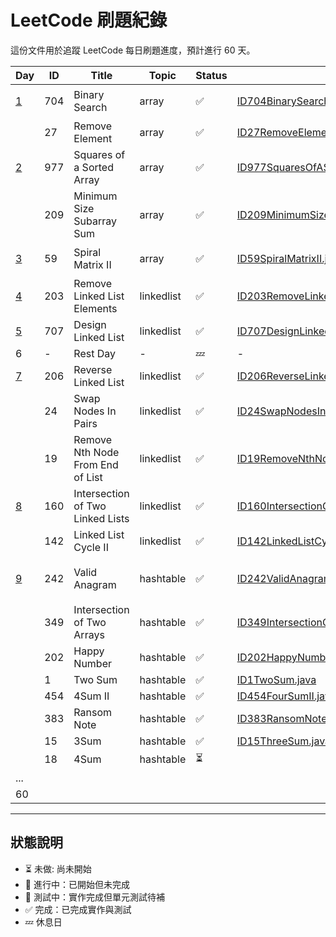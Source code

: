 # LeetCode 刷題紀錄

這份文件用於追蹤 LeetCode 每日刷題進度，預計進行 60 天。

| Day                                   | ID  | Title                            | Topic      | Status | Solution Link                                                                                                                                    | Notes            |
|---------------------------------------|-----|----------------------------------|------------|--------|--------------------------------------------------------------------------------------------------------------------------------------------------|------------------|
| [1](../doc/daily/day01-2025-04-18.md) | 704 | Binary Search                    | array      | ✅      | [ID704BinarySearch.java](../src/main/java/io/github/monty/leetcode/array/ID704BinarySearch.java)                                                 | 含 array 緒論       |
|                                       | 27  | Remove Element                   | array      | ✅      | [ID27RemoveElement.java](../src/main/java/io/github/monty/leetcode/array/ID27RemoveElement.java)                                                 |                  |   
| [2](../doc/daily/day02-2025-04-19.md) | 977 | Squares of a Sorted Array        | array      | ✅      | [ID977SquaresOfASortedArray.java](../src/main/java/io/github/monty/leetcode/array/ID977SquaresOfASortedArray.java)[SquaresOfASortedArray.java]() |                  |  
|                                       | 209 | Minimum Size Subarray Sum        | array      | ✅      | [ID209MinimumSizeSubarraySum.java](../src/main/java/io/github/monty/leetcode/array/ID209MinimumSizeSubarraySum.java)                             |                  |
| [3](../doc/daily/day03-2025-04-20.md) | 59  | Spiral Matrix II                 | array      | ✅      | [ID59SpiralMatrixII.java](../src/main/java/io/github/monty/leetcode/array/ID59SpiralMatrixII.java)                                               | 含 array 總結       |
| [4](../doc/daily/day04-2025-04-21.md) | 203 | Remove Linked List Elements      | linkedlist | ✅      | [ID203RemoveLinkedListElements.java](../src/main/java/io/github/monty/leetcode/linkedlist/ID203RemoveLinkedListElements.java)                    | 含 linked list 緒論 |
| [5](../doc/daily/day05-2025-04-22.md) | 707 | Design Linked List               | linkedlist | ✅      | [ID707DesignLinkedList.java](../src/main/java/io/github/monty/leetcode/linkedlist/ID707DesignLinkedList.java)                                    |                  |
| 6                                     | -   | Rest Day                         | -          | 💤     | -                                                                                                                                                |                  |
| [7](../doc/daily/day07-2025-04-24.md) | 206 | Reverse Linked List              | linkedlist | ✅      | [ID206ReverseLinkedList.java](../src/main/java/io/github/monty/leetcode/linkedlist/ID206ReverseLinkedList.java)                                  |                  |
|                                       | 24  | Swap Nodes In Pairs              | linkedlist | ✅      | [ID24SwapNodesInPairs.java](../src/main/java/io/github/monty/leetcode/linkedlist/ID24SwapNodesInPairs.java)                                      |                  |
|                                       | 19  | Remove Nth Node From End of List | linkedlist | ✅      | [ID19RemoveNthNodeFromEndOfList.java](../src/main/java/io/github/monty/leetcode/linkedlist/ID19RemoveNthNodeFromEndOfList.java)                  |                  |
| [8](../doc/daily/day08-2025-04-25.md) | 160 | Intersection of Two Linked Lists | linkedlist | ✅      | [ID160IntersectionOfTwoLinkedLists.java](../src/main/java/io/github/monty/leetcode/linkedlist/ID160IntersectionOfTwoLinkedLists.java)            |                  |
|                                       | 142 | Linked List Cycle II             | linkedlist | ✅      | [ID142LinkedListCycleII.java](../src/main/java/io/github/monty/leetcode/linkedlist/ID142LinkedListCycleII.java)                                  |                  |
| [9](../doc/daily/day09-2025-04-26.md) | 242 | Valid Anagram                    | hashtable  | ✅      | [ID242ValidAnagram.java](../src/main/java/io/github/monty/leetcode/hashtable/ID242ValidAnagram.java)                                             | 含 hashtable 入門   |
|                                       | 349 | Intersection of Two Arrays       | hashtable  | ✅      | [ID349IntersectionOfTwoArrays.java](../src/main/java/io/github/monty/leetcode/hashtable/ID349IntersectionOfTwoArrays.java)                       |                  |
|                                       | 202 | Happy Number                     | hashtable  | ✅      | [ID202HappyNumber.java](../src/main/java/io/github/monty/leetcode/hashtable/ID202HappyNumber.java)                                               |                  |
|                                       | 1   | Two Sum                          | hashtable  | ✅      | [ID1TwoSum.java](../src/main/java/io/github/monty/leetcode/hashtable/ID1TwoSum.java)                                                             |                  |
|                                       | 454 | 4Sum II                          | hashtable  | ✅      | [ID454FourSumII.java](../src/main/java/io/github/monty/leetcode/hashtable/ID454FourSumII.java)                                                   |                  |
|                                       | 383 | Ransom Note                      | hashtable  | ✅      | [ID383RansomNote.java](../src/main/java/io/github/monty/leetcode/hashtable/ID383RansomNote.java)                                                 |                  |
|                                       | 15  | 3Sum                             | hashtable  | ✅      | [ID15ThreeSum.java](../src/main/java/io/github/monty/leetcode/hashtable/ID15ThreeSum.java)                                                       |                  |
|                                       | 18  | 4Sum                             | hashtable  | ⏳      |                                                                                                                                                  |                  |
| ...                                   |     |                                  |            |        |                                                                                                                                                  |                  |   
| 60                                    |     |                                  |            |        |                                                                                                                                                  |                  |

---

## 狀態說明
- ⏳ 未做: 尚未開始
- 🚧 進行中：已開始但未完成
- 🧪 測試中：實作完成但單元測試待補
- ✅ 完成：已完成實作與測試
- 💤 休息日